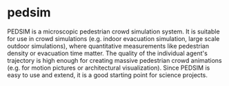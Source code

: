 # pedsim
PEDSIM is a microscopic pedestrian crowd simulation system. It is suitable for use in crowd simulations (e.g. indoor evacuation simulation, large scale outdoor simulations), where quantitative measurements like pedestrian density or evacuation time matter. The quality of the individual agent's trajectory is high enough for creating massive pedestrian crowd animations (e.g. for motion pictures or architectural visualization). Since PEDSIM is easy to use and extend, it is a good starting point for science projects. 
